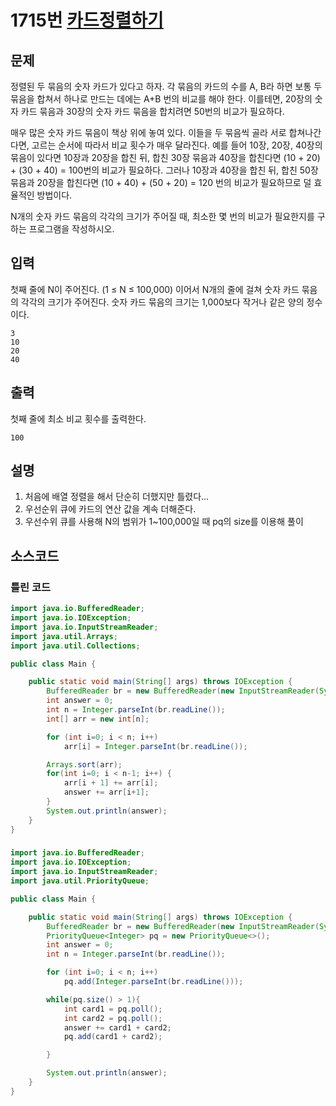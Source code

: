 # 1715번 [카드정렬하기](https://www.acmicpc.net/problem/1715)

## 문제
정렬된 두 묶음의 숫자 카드가 있다고 하자. 각 묶음의 카드의 수를 A, B라 하면 보통 두 묶음을 합쳐서 하나로 만드는 데에는 A+B 번의 비교를 해야 한다. 이를테면, 20장의 숫자 카드 묶음과 30장의 숫자 카드 묶음을 합치려면 50번의 비교가 필요하다.

매우 많은 숫자 카드 묶음이 책상 위에 놓여 있다. 이들을 두 묶음씩 골라 서로 합쳐나간다면, 고르는 순서에 따라서 비교 횟수가 매우 달라진다. 예를 들어 10장, 20장, 40장의 묶음이 있다면 10장과 20장을 합친 뒤, 합친 30장 묶음과 40장을 합친다면 (10 + 20) + (30 + 40) = 100번의 비교가 필요하다. 그러나 10장과 40장을 합친 뒤, 합친 50장 묶음과 20장을 합친다면 (10 + 40) + (50 + 20) = 120 번의 비교가 필요하므로 덜 효율적인 방법이다.

N개의 숫자 카드 묶음의 각각의 크기가 주어질 때, 최소한 몇 번의 비교가 필요한지를 구하는 프로그램을 작성하시오.
## 입력
첫째 줄에 N이 주어진다. (1 ≤ N ≤ 100,000) 이어서 N개의 줄에 걸쳐 숫자 카드 묶음의 각각의 크기가 주어진다. 숫자 카드 묶음의 크기는 1,000보다 작거나 같은 양의 정수이다.
```
3
10
20
40
```
## 출력
첫째 줄에 최소 비교 횟수를 출력한다.

```
100
```
## 설명
1. 처음에 배열 정렬을 해서 단순히 더했지만 틀렸다...
2. 우선순위 큐에 카드의 연산 값을 계속 더해준다.
3. 우선수위 큐를 사용해 N의 범위가 1~100,000일 때 pq의 size를 이용해 풀이


## 소스코드
### 틀린 코드
```java
import java.io.BufferedReader;
import java.io.IOException;
import java.io.InputStreamReader;
import java.util.Arrays;
import java.util.Collections;

public class Main {

    public static void main(String[] args) throws IOException {
        BufferedReader br = new BufferedReader(new InputStreamReader(System.in));
        int answer = 0;
        int n = Integer.parseInt(br.readLine());
        int[] arr = new int[n];

        for (int i=0; i < n; i++)
            arr[i] = Integer.parseInt(br.readLine());

        Arrays.sort(arr);
        for(int i=0; i < n-1; i++) {
            arr[i + 1] += arr[i];
            answer += arr[i+1];
        }
        System.out.println(answer);
    }
}

```


###
```java
import java.io.BufferedReader;
import java.io.IOException;
import java.io.InputStreamReader;
import java.util.PriorityQueue;

public class Main {

    public static void main(String[] args) throws IOException {
        BufferedReader br = new BufferedReader(new InputStreamReader(System.in));
        PriorityQueue<Integer> pq = new PriorityQueue<>();
        int answer = 0;
        int n = Integer.parseInt(br.readLine());

        for (int i=0; i < n; i++)
            pq.add(Integer.parseInt(br.readLine()));

        while(pq.size() > 1){
            int card1 = pq.poll();
            int card2 = pq.poll();
            answer += card1 + card2;
            pq.add(card1 + card2);

        }

        System.out.println(answer);
    }
}

```
